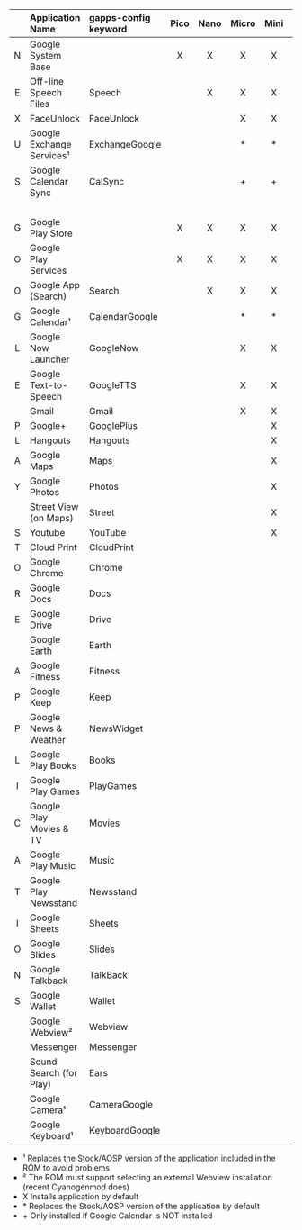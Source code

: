|   |    Application Name     | gapps-config<br>keyword  | Pico | Nano | Micro | Mini | Full | Stock |
|:-:|:------------------------|:--------------|:----:|:----:|:-----:|:----:|:----:|:-----:|
| N |Google System Base       |               |   X  |   X  |   X   |   X  |   X  |   X   |
| E |Off-line Speech Files    |Speech         |      |   X  |   X   |   X  |   X  |   X   |
| X |FaceUnlock               |FaceUnlock     |      |      |   X   |   X  |   X  |   X   |
| U |Google Exchange Services¹|ExchangeGoogle |      |      |  \*   |  \*  |  \*  |  \*   |
| S |Google Calendar Sync     |CalSync        |      |      |  \+   |  \+  |  \+  |  \+   |
|<br>|||||||||
| G |Google Play Store        |               |   X  |   X  |   X   |   X  |   X  |   X   |
| O |Google Play Services     |               |   X  |   X  |   X   |   X  |   X  |   X   |
| O |Google App (Search)      |Search         |      |   X  |   X   |   X  |   X  |   X   |
| G |Google Calendar¹         |CalendarGoogle |      |      |   *   |   *  |   *  |   *   |
| L |Google Now Launcher      |GoogleNow      |      |      |   X   |   X  |   X  |   *   |
| E |Google Text-to-Speech    |GoogleTTS      |      |      |   X   |   X  |   X  |   *   |
|   |Gmail                    |Gmail          |      |      |   X   |   X  |   X  |   *   |
| P |Google+                  |GooglePlus     |      |      |       |   X  |   X  |   X   |
| L |Hangouts                 |Hangouts       |      |      |       |   X  |   X  |   *   |
| A |Google Maps              |Maps           |      |      |       |   X  |   X  |   X   |
| Y |Google Photos            |Photos         |      |      |       |   X  |   X  |   *   |
|   |Street View (on Maps)    |Street         |      |      |       |   X  |   X  |   X   |
| S |Youtube                  |YouTube        |      |      |       |   X  |   X  |   X   |
| T |Cloud Print              |CloudPrint     |      |      |       |      |   X  |   X   |
| O |Google Chrome            |Chrome         |      |      |       |      |   X  |   *   |
| R |Google Docs              |Docs           |      |      |       |      |   X  |   X   |
| E |Google Drive             |Drive          |      |      |       |      |   X  |   X   |
|   |Google Earth             |Earth          |      |      |       |      |   X  |   X   |
| A |Google Fitness           |Fitness        |      |      |       |      |   X  |   X   |
| P |Google Keep              |Keep           |      |      |       |      |   X  |   X   |
| P |Google News & Weather    |NewsWidget     |      |      |       |      |   X  |   X   |
| L |Google Play Books        |Books          |      |      |       |      |   X  |   X   |
| I |Google Play Games        |PlayGames      |      |      |       |      |   X  |   X   |
| C |Google Play Movies & TV  |Movies         |      |      |       |      |   X  |   X   |
| A |Google Play Music        |Music          |      |      |       |      |   X  |   X   |
| T |Google Play Newsstand    |Newsstand      |      |      |       |      |   X  |   X   |
| I |Google Sheets            |Sheets         |      |      |       |      |   X  |   X   |
| O |Google Slides            |Slides         |      |      |       |      |   X  |   X   |
| N |Google Talkback          |TalkBack       |      |      |       |      |   X  |   X   |
| S |Google Wallet            |Wallet         |      |      |       |      |   X  |   X   |
|   |Google Webview²           |Webview        |      |      |       |      |   X  |   X   |
|   |Messenger                |Messenger      |      |      |       |      |   X  |   *   |
|   |Sound Search (for Play)  |Ears           |      |      |       |      |   X  |   X   |
|   |Google Camera¹           |CameraGoogle   |      |      |       |      |      |   *   |
|   |Google Keyboard¹         |KeyboardGoogle |      |      |       |      |      |   *   |

* ¹ Replaces the Stock/AOSP version of the application included in the ROM to avoid problems
* ² The ROM must support selecting an external Webview installation (recent Cyanogenmod does)
* X Installs application by default
* \* Replaces the Stock/AOSP version of the application by default
* \+ Only installed if Google Calendar is NOT installed
